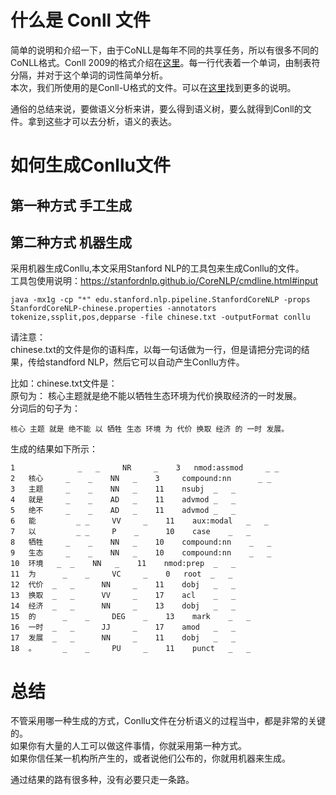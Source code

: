 # 什么是 Conll 文件
简单的说明和介绍一下，由于CoNLL是每年不同的共享任务，所以有很多不同的CoNLL格式。Conll 2009的格式介绍在[这里](http://ufal.mff.cuni.cz/conll2009-st/task-description.html)。每一行代表着一个单词，由制表符分隔，并对于这个单词的词性简单分析。</br>
本次，我们所使用的是Conll-U格式的文件。可以在[这里](http://universaldependencies.github.io/docs/format.html)找到更多的说明。</br>

通俗的总结来说，要做语义分析来讲，要么得到语义树，要么就得到Conll的文件。拿到这些才可以去分析，语义的表达。

# 如何生成Conllu文件
## 第一种方式 手工生成
## 第二种方式 机器生成
采用机器生成Conllu,本文采用Stanford NLP的工具包来生成Conllu的文件。</br>
工具包使用说明：https://stanfordnlp.github.io/CoreNLP/cmdline.html#input

```
java -mx1g -cp "*" edu.stanford.nlp.pipeline.StanfordCoreNLP -props StanfordCoreNLP-chinese.properties -annotators tokenize,ssplit,pos,depparse -file chinese.txt -outputFormat conllu
```
请注意：</br>
chinese.txt的文件是你的语料库，以每一句话做为一行，但是请把分完词的结果，传给standford NLP，然后它可以自动产生Conllu方件。</br>

比如：chinese.txt文件是：</br>
原句为： 核心主题就是绝不能以牺牲生态环境为代价换取经济的一时发展。</br>
分词后的句子为：</br>
```
核心 主题 就是 绝不能 以 牺牲 生态 环境 为 代价 换取 经济 的 一时 发展。
```
生成的结果如下所示：</br>
```
1	﻿	        _	_	  NR	 _	  3	  nmod:assmod	  _	_
2	核心	   _	_	 NN	  _	   3	 compound:nn	  _	_
3	主题	   _	_	 NN	  _	   11	 nsubj	_	_
4	就是	   _	_	 AD	  _	   11	 advmod	_	_
5	绝不	   _	_	 AD	  _	   11	 advmod	_	_
6	能	      _	_	  VV	 _	  11	aux:modal	_	_
7	以	      _	_	  P	   _	  10	case	_	_
8	牺牲	   _	_	 NN	  _	   10	 compound:nn	_	_
9	生态	   _	_	 NN	  _	   10	 compound:nn	_	_
10	环境	 _	_	 NN	  _	   11	 nmod:prep	_	_
11	为	   _	_	  VC	 _	  0	  root	_	_
12	代价	_	_	   NN	  _	   11	 dobj	_	_
13	换取	_	_	   VV	  _	   17	 acl	_	_
14	经济	_	_	   NN	  _	   13	 dobj	_	_
15	的	   _	_	  DEG	 _	  13	mark	_	_
16	一时	_	_	   JJ	  _	   17	 amod	_	_
17	发展	_	_	   NN	  _	   11	 dobj	_	_
18	。	   _	_	  PU	 _	  11	punct	_	_

```

# 总结
不管采用哪一种生成的方式，Conllu文件在分析语义的过程当中，都是非常的关键的。</br>
如果你有大量的人工可以做这件事情，你就采用第一种方式。</br>
如果你信任某一机构所产生的，或者说他们公布的，你就用机器来生成。</br>

通过结果的路有很多种，没有必要只走一条路。
